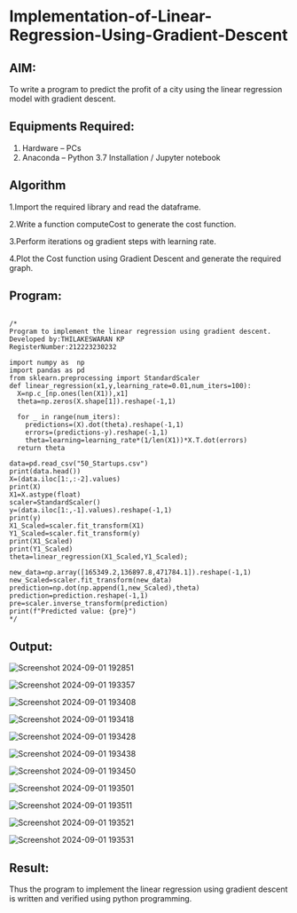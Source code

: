 # Implementation-of-Linear-Regression-Using-Gradient-Descent

## AIM:
To write a program to predict the profit of a city using the linear regression model with gradient descent.

## Equipments Required:
1. Hardware – PCs
2. Anaconda – Python 3.7 Installation / Jupyter notebook

## Algorithm
1.Import the required library and read the dataframe.

2.Write a function computeCost to generate the cost function.

3.Perform iterations og gradient steps with learning rate.

4.Plot the Cost function using Gradient Descent and generate the required graph. 

## Program:

```

/*
Program to implement the linear regression using gradient descent.
Developed by:THILAKESWARAN KP
RegisterNumber:212223230232

import numpy as  np
import pandas as pd
from sklearn.preprocessing import StandardScaler
def linear_regression(x1,y,learning_rate=0.01,num_iters=100):
  X=np.c_[np.ones(len(X1)),x1]
  theta=np.zeros(X.shape[1]).reshape(-1,1)

  for _ in range(num_iters):
    predictions=(X).dot(theta).reshape(-1,1)
    errors=(predictions-y).reshape(-1,1)        
    theta=learning=learning_rate*(1/len(X1))*X.T.dot(errors)
  return theta

data=pd.read_csv("50_Startups.csv")
print(data.head())
X=(data.iloc[1:,:-2].values)
print(X)
X1=X.astype(float)
scaler=StandardScaler()
y=(data.iloc[1:,-1].values).reshape(-1,1)
print(y)
X1_Scaled=scaler.fit_transform(X1)
Y1_Scaled=scaler.fit_transform(y)
print(X1_Scaled)
print(Y1_Scaled)
theta=linear_regression(X1_Scaled,Y1_Scaled);

new_data=np.array([165349.2,136897.8,471784.1]).reshape(-1,1)
new_Scaled=scaler.fit_transform(new_data)
prediction=np.dot(np.append(1,new_Scaled),theta)
prediction=prediction.reshape(-1,1)
pre=scaler.inverse_transform(prediction)
print(f"Predicted value: {pre}")
*/
```

## Output:
![Screenshot 2024-09-01 192851](https://github.com/user-attachments/assets/b143a0d8-310d-4f84-841d-d41c8edafcdd)

![Screenshot 2024-09-01 193357](https://github.com/user-attachments/assets/7eb74198-63c9-4c90-b102-0af96a624af2)

![Screenshot 2024-09-01 193408](https://github.com/user-attachments/assets/8489dbbc-4dbf-4fed-b196-d873e0744de6)

![Screenshot 2024-09-01 193418](https://github.com/user-attachments/assets/9e1836e6-c0bf-489f-8579-fbc3c944a95c)

![Screenshot 2024-09-01 193428](https://github.com/user-attachments/assets/37f5cbe7-58f6-4c52-8735-05ccce057bd8)

![Screenshot 2024-09-01 193438](https://github.com/user-attachments/assets/08f4b403-1dd2-45d5-933c-131c7c0f2c4e)

![Screenshot 2024-09-01 193450](https://github.com/user-attachments/assets/81334199-3acc-4411-9887-34b27096e7c9)

![Screenshot 2024-09-01 193501](https://github.com/user-attachments/assets/81a15fdf-f89b-4a92-9090-00a73d366cf0)

![Screenshot 2024-09-01 193511](https://github.com/user-attachments/assets/b045e2cf-4805-4c9e-ad97-590e1550141e)

![Screenshot 2024-09-01 193521](https://github.com/user-attachments/assets/b44086c3-7b53-4d2f-a336-97d538e5d00e)

![Screenshot 2024-09-01 193531](https://github.com/user-attachments/assets/91797413-6654-4761-8e77-7877f03a1569)

## Result:
Thus the program to implement the linear regression using gradient descent is written and verified using python programming.
